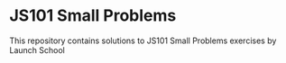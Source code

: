 # JS101 Small Problems

This repository contains solutions to JS101 Small Problems exercises by Launch School